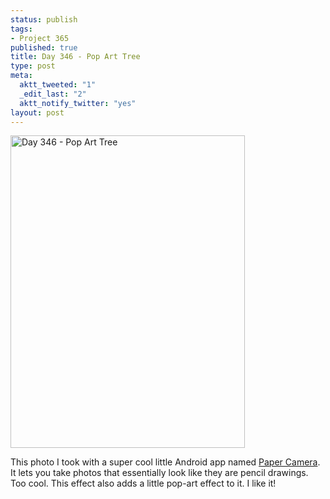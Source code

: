 ```yaml
--- 
status: publish
tags: 
- Project 365
published: true
title: Day 346 - Pop Art Tree
type: post
meta: 
  aktt_tweeted: "1"
  _edit_last: "2"
  aktt_notify_twitter: "yes"
layout: post
---
```

<a href="http://www.flickr.com/photos/freeed/6502903271/" title="Day 346 - Pop Art Tree by Fred​, on Flickr"><img src="http://farm8.staticflickr.com/7158/6502903271_11f0ae4f0c.jpg" width="375" height="500" alt="Day 346 - Pop Art Tree"/></a>

This photo I took with a super cool little Android app named <a href="https://market.android.com/details?id=com.dama.papercamera">Paper Camera</a>. It lets you take photos that essentially look like they are pencil drawings. Too cool. This effect also adds a little pop-art effect to it. I like it!
